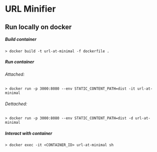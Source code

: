 # URL Minifier

## Run locally on docker
##### Build container 
`> docker build -t url-at-minimal -f dockerfile .`

##### Run container
###### Attached: 
`> docker run -p 3000:8080 --env STATIC_CONTENT_PATH=dist -it url-at-minimal`
###### Dettached: 
`> docker run -p 3000:8080 --env STATIC_CONTENT_PATH=dist -d url-at-minimal`

##### Interact with container
`> docker exec -it <CONTAINER_ID> url-at-minimal sh`